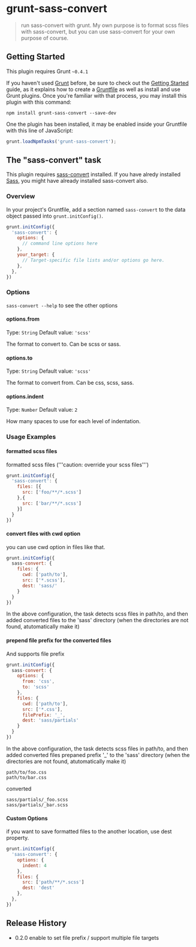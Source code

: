 # grunt-sass-convert

> run sass-convert with grunt. My own purpose is to format scss files with sass-convert, but you can use sass-convert for your own purpose of course.

## Getting Started
This plugin requires Grunt `~0.4.1`

If you haven't used [Grunt](http://gruntjs.com/) before, be sure to check out the [Getting Started](http://gruntjs.com/getting-started) guide, as it explains how to create a [Gruntfile](http://gruntjs.com/sample-gruntfile) as well as install and use Grunt plugins. Once you're familiar with that process, you may install this plugin with this command:

```shell
npm install grunt-sass-convert --save-dev
```

One the plugin has been installed, it may be enabled inside your Gruntfile with this line of JavaScript:

```js
grunt.loadNpmTasks('grunt-sass-convert');
```

## The "sass-convert" task
This plugin requires [sass-convert](http://sass-lang.com/docs/yardoc/) installed. If you have alredy installed [Sass](http://sass-lang.com/), you might have already installed sass-convert also.

### Overview
In your project's Gruntfile, add a section named `sass-convert` to the data object passed into `grunt.initConfig()`.

```js
grunt.initConfig({
  'sass-convert': {
    options: {
      // command line options here
    },
    your_target: {
      // Target-specific file lists and/or options go here.
    },
  },
})
```

### Options

`sass-convert --help` to see the other options 

#### options.from
Type: `String`
Default value: `'scss'`

The format to convert to. Can be scss or sass.

#### options.to
Type: `String`
Default value: `'scss'`

The format to convert from. Can be css, scss, sass.

#### options.indent
Type: `Number`
Default value: `2`

How many spaces to use for each level of indentation.

### Usage Examples

#### formatted scss files
formatted scss files ('''caution: override your scss files''')

```js
grunt.initConfig({
  'sass-convert': {
    files: [{
      src: ['foo/**/*.scss']
    },{
      src: ['bar/**/*.scss']    
    }]
  }
})
```

#### convert files with cwd option
you can use cwd option in files like that.

```js
grunt.initConfig({
  sass-convert: {
    files: {
      cwd: ['path/to'],
      src: ['*.scss'],
      dest: 'sass/'
    }
  }
})
```

In the above configuration, the task detects scss files in path/to, and then added converted files to the 'sass' directory (when the directories are not found, atutomatically make it)

#### prepend file prefix for the converted files
And supports file prefix

```js
grunt.initConfig({
  sass-convert: {
    options: {
      from: 'css',
      to: 'scss'
    },
    files: {
      cwd: ['path/to'],
      src: ['*.css'],
      filePrefix: '_',
      dest: 'sass/partials'
    }
  }
})
```

In the above configuration, the task detects scss files in path/to, and then added converted files prepaned prefix '_' to the 'sass' directory (when the directories are not found, atutomatically make it)

```
path/to/foo.css
path/to/bar.css
```

converted

```
sass/partials/_foo.scss
sass/partials/_bar.scss
```

#### Custom Options

if you want to save formatted files to the another location, use dest property.

```js
grunt.initConfig({
  'sass-convert': {
    options: {
      indent: 4
    },
    files: {
      src: ['path/**/*.scss']
      dest: 'dest'
    },
  },
})
```

## Release History
* 0.2.0 enable to set file prefix / support multiple file targets
